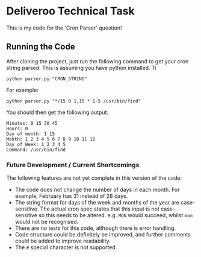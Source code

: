 # Deliveroo Technical Task

This is my code for the 'Cron Parser' question!

## Running the Code

After cloning the project, just run the following command to get your cron
string parsed. This is assuming you have python installed. Ti

`python parser.py "CRON_STRING"`

For example:

`python parser.py "*/15 0 1,15 * 1-5 /usr/bin/find"`

You should then get the following output:

```
Minutes: 0 15 30 45
Hours: 0
Day of month: 1 15
Month: 1 2 3 4 5 6 7 8 9 10 11 12
Day of Week: 1 2 3 4 5
Command: /usr/bin/find
```

### Future Development / Current Shortcomings

The following features are not yet complete in this version of the code:
- The code does not change the number of days in each month. For example, February has 31 instead of 28 days.
- The string format for days of the week and months of the year are case-sensitive. The actual cron spec states that this input is not case-sensitive so this needs to be altered. e.g. `MON` would succeed, whilst `mon` would not be recognised.
- There are no tests for this code, although there is error handling.
- Code structure could be definitely be improved, and further comments could be added to improve readability.
- The `#` special character is not supported.